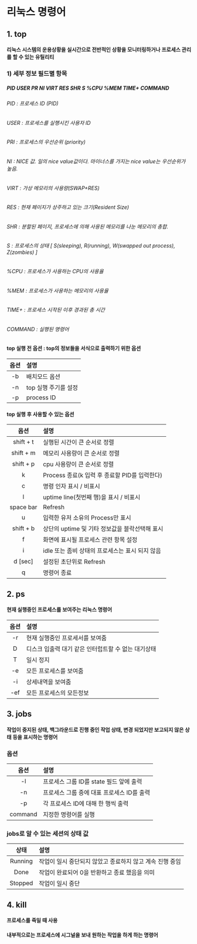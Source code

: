 # 리눅스 명령어
## 1. top
#### 리눅스 시스템의 운용상황을 실시간으로 전반적인 상황을 모니터링하거나 프로세스 관리를 할 수 있는 유틸리티
### 1) 세부 정보 필드별 항목
#####  PID USER  PR  NI  VIRT  RES  SHR S %CPU %MEM  TIME+  COMMAND
######  PID : 프로세스 ID (PID)
######  USER : 프로세스를 실행시킨 사용자 ID
######  PRI : 프로세스의 우선순위 (priority)
######  NI : NICE 값. 일의 nice value값이다. 마이너스를 가지는 nice value는 우선순위가 높음.
######  VIRT : 가상 메모리의 사용량(SWAP+RES)
######  RES : 현재 페이지가 상주하고 있는 크기(Resident Size)
######  SHR : 분할된 페이지, 프로세스에 의해 사용된 메모리를 나눈 메모리의 총합.
######  S : 프로세스의 상태 [ S(sleeping), R(running), W(swapped out process), Z(zombies) ]
######  %CPU : 프로세스가 사용하는 CPU의 사용율
######  %MEM : 프로세스가 사용하는 메모리의 사용율
######  TIME+ : 프로세스 시작된 이후 경과된 총 시간
######  COMMAND : 실행된 명령어
    
#### top 실행 전 옵션 : top의 정보들을 서식으로 출력하기 위한 옵션
|옵션|설명|
|:-----:|:-----|
| -b | 배치모드 옵션| 
| -n | top 실행 주기를 설정|
| -p | process ID |
     
#### top 실행 후 사용할 수 있는 옵션
|옵션|설명|
|:------:|:-----|
| shift + t	| 실행된 시간이 큰 순서로 정렬|
| shift + m	| 메모리 사용량이 큰 순서로 정렬|
| shift + p	| cpu 사용량이 큰 순서로 정렬|
| k| Process 종료(k 입력 후 종료할 PID를 입력한다)|
| c | 명령 인자 표시 / 비표시|
| l | uptime line(첫번째 행)을 표시 / 비표시|
| space bar	| Refresh|
| u | 입력한 유저 소유의 Process만 표시|
| shift + b	| 상단의 uptime 및 기타 정보값을 블락선택해 표시|
| f | 화면에 표시될 프로세스 관련 항목 설정|
| i	| idle 또는 좀비 상태의 프로세스는 표시 되지 않음|
| d [sec] | 설정된 초단위로 Refresh|
| q	| 명령어 종료|

## 2. ps
#### 현재 실행중인 프로세스를 보여주는 리눅스 명령어
|옵션|설명|
|:------:|:-----|
|-r | 현재 실행중인 프로세서를 보여줌|
|D | 디스크 입출력 대기 같은 인터럽트할 수 없는 대기상태 |
|T | 일시 정지 |
|-e | 모든 프로세스를 보여줌|
|-i | 상세내역을 보여줌|
|-ef | 모든 프로세스의 모든정보|

## 3. jobs
#### 작업이 중지된 상태, 백그라운드로 진행 중인 작업 상태, 변경 되었지만 보고되지 않은 상태 등을 표시하는 명령어
### 옵션
|옵션|설명|
|:------:|:-----|
|-l| 프로세스 그룹 ID를 state 필드 앞에 출력|
|-n|프로세스 그룹 중에 대표 프로세스 ID를 출력|
|-p| 각 프로세스 ID에 대해 한 행씩 출력|
|command|지정한 명령어를 실행|

### jobs로 알 수 있는 세션의 상태 값
|상태|설명|
|:------:|:-----|
|Running|작업이 일시 중단되지 않았고 종료하지 않고 계속 진행 중임|
|Done|작업이 완료되어 0을 반환하고 종료 했음을 의미|
|Stopped|작업이 일시 중단|


## 4. kill
#### 프로세스를 죽일 때 사용
#### 내부적으로는 프로세스에 시그널을 보내 원하는 작업을 하게 하는 명령어




